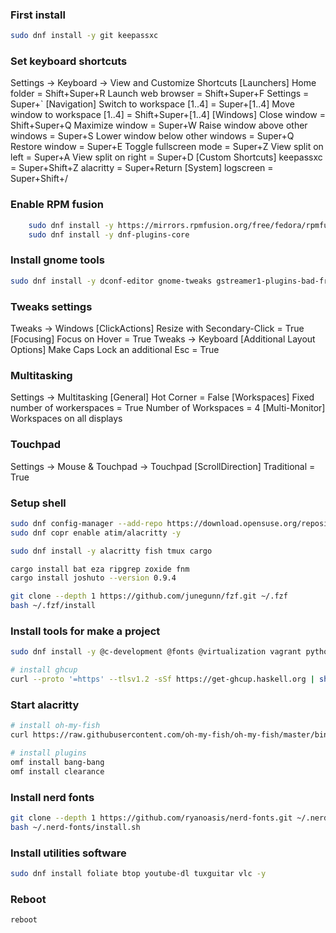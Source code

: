 ### First install
```bash
sudo dnf install -y git keepassxc
```

### Set keyboard shortcuts
Settings -> Keyboard -> View and Customize Shortcuts
[Launchers]
Home folder = Shift+Super+R
Launch web browser = Shift+Super+F
Settings = Super+`
[Navigation]
Switch to workspace [1..4] = Super+[1..4]
Move window to workspace [1..4] = Shift+Super+[1..4]
[Windows]
Close window = Shift+Super+Q
Maximize window = Super+W
Raise window above other windows = Super+S
Lower window below other windows = Super+Q
Restore window = Super+E
Toggle fullscreen mode = Super+Z
View split on left = Super+A
View split on right = Super+D
[Custom Shortcuts]
keepassxc = Super+Shift+Z
alacritty = Super+Return
[System]
logscreen = Super+Shift+/

### Enable RPM fusion
```bash
	sudo dnf install -y https://mirrors.rpmfusion.org/free/fedora/rpmfusion-free-release-$(rpm -E %fedora).noarch.rpm https://mirrors.rpmfusion.org/nonfree/fedora/rpmfusion-nonfree-release-$(rpm -E %fedora).noarch.rpm
    sudo dnf install -y dnf-plugins-core
```

### Install gnome tools
```bash
sudo dnf install -y dconf-editor gnome-tweaks gstreamer1-plugins-bad-free-extras gstreamer1-plugin-openh264
```

### Tweaks settings
Tweaks -> Windows
[ClickActions]
Resize with Secondary-Click = True
[Focusing]
Focus on Hover = True
Tweaks -> Keyboard
[Additional Layout Options]
Make Caps Lock an additional Esc = True

### Multitasking
Settings -> Multitasking
[General]
Hot Corner = False
[Workspaces]
Fixed number of workerspaces = True
Number of Workspaces = 4
[Multi-Monitor]
Workspaces on all displays

### Touchpad
Settings -> Mouse & Touchpad -> Touchpad
[ScrollDirection]
Traditional = True

### Setup shell
```bash
sudo dnf config-manager --add-repo https://download.opensuse.org/repositories/shells:fish/Fedora_39/shells:fish.repo
sudo dnf copr enable atim/alacritty -y

sudo dnf install -y alacritty fish tmux cargo

cargo install bat eza ripgrep zoxide fnm
cargo install joshuto --version 0.9.4

git clone --depth 1 https://github.com/junegunn/fzf.git ~/.fzf
bash ~/.fzf/install
```

### Install tools for make a project
```bash
sudo dnf install -y @c-development @fonts @virtualization vagrant python3-pip python3-devel

# install ghcup
curl --proto '=https' --tlsv1.2 -sSf https://get-ghcup.haskell.org | sh
```

### Start alacritty
```bash
# install oh-my-fish
curl https://raw.githubusercontent.com/oh-my-fish/oh-my-fish/master/bin/install | fish

# install plugins
omf install bang-bang
omf install clearance
```

### Install nerd fonts
```bash
git clone --depth 1 https://github.com/ryanoasis/nerd-fonts.git ~/.nerd-fonts
bash ~/.nerd-fonts/install.sh
```

### Install utilities software
```bash
sudo dnf install foliate btop youtube-dl tuxguitar vlc -y
```

### Reboot
```bash
reboot
```